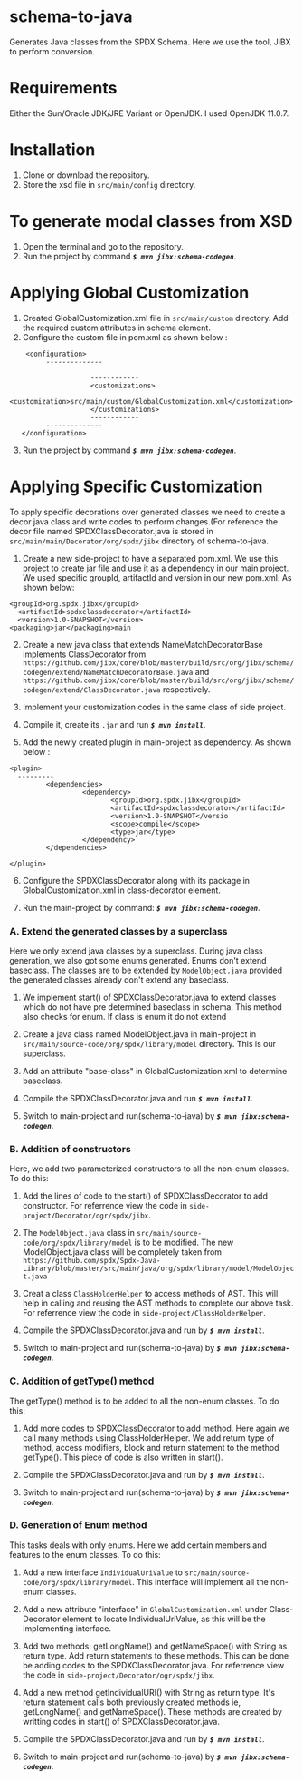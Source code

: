 # schema-to-java
Generates Java classes from the SPDX Schema. Here we use the tool, JiBX to perform conversion.


# Requirements
Either the Sun/Oracle JDK/JRE Variant or OpenJDK. 
I used OpenJDK 11.0.7.


# Installation
1. Clone or download the repository.
2. Store the xsd file in ```src/main/config``` directory.


# To generate modal classes from XSD
1. Open the terminal and go to the repository.
2. Run the project by command <I>**```$ mvn jibx:schema-codegen```**</I>.


# Applying Global Customization
1. Created GlobalCustomization.xml file in ```src/main/custom``` directory. Add the required custom attributes in schema element.
2. Configure the custom file in pom.xml as shown below :
```
	<configuration>
         --------------

                    ------------
                    <customizations>
                                <customization>src/main/custom/GlobalCustomization.xml</customization>
                    </customizations>
                    ------------
         --------------
   </configuration>      
```
3. Run the project by command <I>**```$ mvn jibx:schema-codegen```**</I>.



# Applying Specific Customization

To apply specific decorations over generated classes we need to create a decor java class and write codes to perform changes.(For reference the decor file named SPDXClassDecorator.java is stored in ```src/main/main/Decorator/org/spdx/jibx``` directory of schema-to-java.

1. Create a new side-project to have a separated pom.xml. We use this project to create jar file and use it as a dependency in our main project.
We used specific groupId, artifactId and version in our new pom.xml. As shown below:
```
<groupId>org.spdx.jibx</groupId>
  <artifactId>spdxclassdecorator</artifactId>
  <version>1.0-SNAPSHOT</version>
<packaging>jar</packaging>main
```


2. Create a new java class that extends NameMatchDecoratorBase implements ClassDecorator from ```https://github.com/jibx/core/blob/master/build/src/org/jibx/schema/codegen/extend/NameMatchDecoratorBase.java``` and ```https://github.com/jibx/core/blob/master/build/src/org/jibx/schema/codegen/extend/ClassDecorator.java``` respectively.

3. Implement your customization codes in the same class of side project.

4. Compile it, create its ```.jar``` and run <I>**```$ mvn install```**</I>.

5. Add the newly created plugin in main-project as dependency. As shown below :
```
<plugin>
  ---------
         <dependencies>
                  <dependency>
                         <groupId>org.spdx.jibx</groupId>
                         <artifactId>spdxclassdecorator</artifactId>       
                         <version>1.0-SNAPSHOT</versio
                         <scope>compile</scope>
                         <type>jar</type>
                  </dependency>
         </dependencies>
  ---------
</plugin>
```
6. Configure the SPDXClassDecorator along with its package in GlobalCustomization.xml in class-decorator element.  

7. Run the main-project by command: <I>**```$ mvn jibx:schema-codegen```**</I>.



**<h3>A. Extend the generated classes by a superclass </h3>**
Here we only extend java classes by a superclass. During java class generation, we also got some enums generated. Enums don't extend baseclass.
The classes are to be extended by ```ModelObject.java``` provided the generated classes already don't extend any baseclass.

1. We implement start() of SPDXClassDecorator.java to extend classes which do not have pre determined baseclass in schema. This method also checks for enum. If class is enum it do not extend

2. Create a java class named ModelObject.java in main-project in ```src/main/source-code/org/spdx/library/model``` directory. This is our superclass.

3. Add an attribute "base-class" in GlobalCustomization.xml to determine baseclass.

4. Compile the SPDXClassDecorator.java and run <I>**```$ mvn install```**</I>. 

5. Switch to main-project and run(schema-to-java) by <I>**```$ mvn jibx:schema-codegen```**</I>.



 **<h3>B. Addition of constructors </h3>**
 Here, we add two parameterized constructors to all the non-enum classes. 
 To do this:
 
 1. Add the lines of code to the start() of SPDXClassDecorator to add constructor. For referrence view the code in ```side-project/Decorator/ogr/spdx/jibx```. 
 
 2. The ```ModelObject.java``` class in ```src/main/source-code/org/spdx/library/model``` is to be modified. The new ModelObject.java class will be completely taken from ```https://github.com/spdx/Spdx-Java-Library/blob/master/src/main/java/org/spdx/library/model/ModelObject.java```
  
 3. Creat a class ```ClassHolderHelper``` to access methods of AST. This will help in calling and reusing the AST methods to complete our above task.  For referrence view the code in ```side-project/ClassHolderHelper```.
  
 4. Compile the SPDXClassDecorator.java and run by <I>**```$ mvn install```**</I>.
 
 5. Switch to main-project and run(schema-to-java) by <I>**```$ mvn jibx:schema-codegen```**</I>.
 
 
 
 **<h3>C. Addition of getType() method</h3>**
 The getType() method is to be added to all the non-enum classes.
 To do this:
 
 1. Add more codes to SPDXClassDecorator to add method. Here again we call many methods using ClassHolderHelper. We add return type of method, access modifiers, block and return statement to the method getType(). This piece of code is also written in start().
  
 2. Compile the SPDXClassDecorator.java and run by <I>**```$ mvn install```**</I>.
 
 3. Switch to main-project and run(schema-to-java) by <I>**```$ mvn jibx:schema-codegen```**</I>.
 
 
 
 **<h3>D. Generation of Enum method</h3>**
 This tasks deals with only enums. Here we add certain members and features to the enum classes.
 To do this:
 
 1. Add a new interface ```IndividualUriValue``` to ```src/main/source-code/org/spdx/library/model```. This interface will implement all the non-enum classes.
 
 2. Add a new attribute "interface" in ```GlobalCustomization.xml``` under Class-Decorator element to locate IndividualUriValue, as this will be the implementing interface.
 
 3. Add two methods: getLongName() and getNameSpace() with String as return type. Add return statements to these methods. This can be done be adding codes to the SPDXClassDecorator.java. For referrence view the code in ```side-project/Decorator/ogr/spdx/jibx```. 
  
 4. Add a new method getIndividualURI() with String as return type. It's return statement calls both previously created methods ie, getLongName() and getNameSpace(). These methods are created by writting codes in start() of SPDXClassDecorator.java.
 
 5. Compile the SPDXClassDecorator.java and run by <I>**```$ mvn install```**</I>.
 
 6. Switch to main-project and run(schema-to-java) by <I>**```$ mvn jibx:schema-codegen```**</I>.

 








